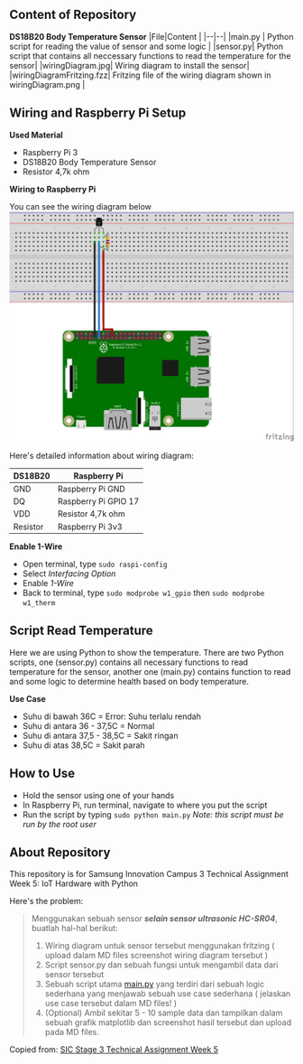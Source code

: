 ## Content of Repository
**DS18B20 Body Temperature Sensor**
|File|Content  |
|--|--|
|main.py  | Python script for reading the value of sensor and some logic |
|sensor.py| Python script that contains all neccessary functions to read the temperature for the sensor|
|wiringDiagram.jpg| Wiring diagram to install the sensor|
|wiringDiagramFritzing.fzz| Fritzing file of the wiring diagram shown in wiringDiagram.png |

## Wiring and Raspberry Pi Setup

**Used Material**
- Raspberry Pi 3
- DS18B20 Body Temperature Sensor
- Resistor 4,7k ohm

**Wiring to Raspberry Pi**

You can see the wiring diagram below
![Wiring Diagram](https://raw.githubusercontent.com/MuhammadNauvalDwiAfandi/sic-ta-w5/master/wiringDiagram.jpg)

Here's detailed information about wiring diagram:

|DS18B20|Raspberry Pi  |
|--|--|
|GND  |Raspberry Pi GND |
|DQ |Raspberry Pi GPIO 17|
|VDD |Resistor 4,7k ohm|
|Resistor|Raspberry Pi 3v3|

**Enable 1-Wire**
 - Open terminal, type `sudo raspi-config`
 - Select *Interfacing Option*
 - Enable *1-Wire*
 - Back to terminal, type `sudo modprobe w1_gpio` then `sudo modprobe w1_therm`

## Script Read Temperature
Here we are using Python to show the temperature. There are two Python scripts, one (sensor.py) contains all necessary functions to read temperature for the sensor, another one (main.py) contains function to read and some logic to determine health based on body temperature.

**Use Case**
- Suhu di bawah 36C = Error: Suhu terlalu rendah
- Suhu di antara 36 - 37,5C = Normal
- Suhu di antara 37,5 - 38,5C = Sakit ringan
- Suhu di atas 38,5C = Sakit parah

## How to Use
 - Hold the sensor using one of your hands
 - In Raspberry Pi, run terminal, navigate to where you put the script
 - Run the script by typing `sudo python main.py` *Note: this script must be run by the root user*

## About Repository
This repository is for Samsung Innovation Campus 3 Technical Assignment Week 5: IoT Hardware with Python

Here's the problem:
>Menggunakan sebuah sensor  _**selain sensor ultrasonic HC-SR04**_, buatlah hal-hal berikut:
>
>1.  Wiring diagram untuk sensor tersebut menggunakan fritzing ( upload dalam MD files screenshot wiring diagram tersebut )
>2.  Script sensor.py dan sebuah fungsi untuk mengambil data dari sensor tersebut
>3.  Sebuah script utama  [main.py](http://main.py/)  yang terdiri dari sebuah logic sederhana yang menjawab sebuah use case sederhana ( jelaskan use case tersebut dalam MD files! )
>4.  (Optional) Ambil sekitar 5 - 10 sample data dan tampilkan dalam sebuah grafik matplotlib dan screenshot hasil tersebut dan upload pada MD files.

Copied from: [SIC Stage 3 Technical Assignment Week 5](https://github.com/impactbyte/iot-with-python-technical-assignments/tree/main/05-IoT-Hardware-2)
